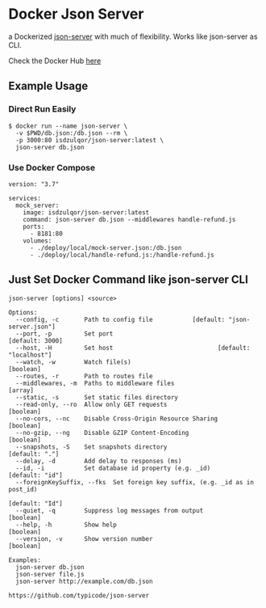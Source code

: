 <div>
    <h1>
		Docker Json Server
    </h1>
    <p>a Dockerized <a href="https://github.com/typicode/json-server">json-server</a> with much of flexibility. Works like json-server as CLI. </p>
    <p>
    Check the Docker Hub <a href="https://hub.docker.com/r/isdzulqor/json-server"> here</a></p>
</div>

## Example Usage

### Direct Run Easily
```
$ docker run --name json-server \
  -v $PWD/db.json:/db.json --rm \
  -p 3000:80 isdzulqor/json-server:latest \
  json-server db.json
```

### Use Docker Compose
```docker
version: "3.7"

services:
  mock_server:
    image: isdzulqor/json-server:latest
    command: json-server db.json --middlewares handle-refund.js
    ports: 
      - 8181:80
    volumes:
      - ./deploy/local/mock-server.json:/db.json
      - ./deploy/local/handle-refund.js:/handle-refund.js
```

## Just Set Docker Command like json-server CLI
```
json-server [options] <source>

Options:
  --config, -c       Path to config file           [default: "json-server.json"]
  --port, -p         Set port                                    [default: 3000]
  --host, -H         Set host                             [default: "localhost"]
  --watch, -w        Watch file(s)                                     [boolean]
  --routes, -r       Path to routes file
  --middlewares, -m  Paths to middleware files                           [array]
  --static, -s       Set static files directory
  --read-only, --ro  Allow only GET requests                           [boolean]
  --no-cors, --nc    Disable Cross-Origin Resource Sharing             [boolean]
  --no-gzip, --ng    Disable GZIP Content-Encoding                     [boolean]
  --snapshots, -S    Set snapshots directory                      [default: "."]
  --delay, -d        Add delay to responses (ms)
  --id, -i           Set database id property (e.g. _id)         [default: "id"]
  --foreignKeySuffix, --fks  Set foreign key suffix, (e.g. _id as in post_id)
                                                                 [default: "Id"]
  --quiet, -q        Suppress log messages from output                 [boolean]
  --help, -h         Show help                                         [boolean]
  --version, -v      Show version number                               [boolean]

Examples:
  json-server db.json
  json-server file.js
  json-server http://example.com/db.json

https://github.com/typicode/json-server

```

